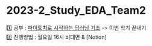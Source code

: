 # 2023-2_Study_EDA_Team2

1️⃣ 공부 : [파이토치로 시작하는 딥러닝 기초](https://www.boostcourse.org/ai214/joinLectures/25076) -> 이번 학기 끝내기<br>
2️⃣ 진행방법 : 월요일 16시 비대면 & [Notion]

